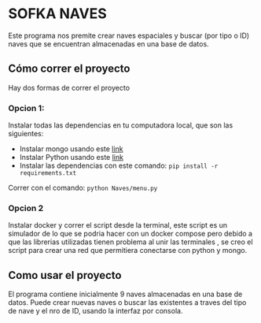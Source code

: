# SOFKA NAVES

Este programa nos premite crear naves espaciales y buscar (por tipo o ID) naves que se encuentran almacenadas en una base de datos.

## Cómo correr el proyecto

Hay dos formas de correr el proyecto

### Opcion 1:

Instalar todas las dependencias en tu computadora local, que son las siguientes:

- Instalar mongo usando este [link](https://www.mongodb.com/try/download/community)
- Instalar Python usando este [link](https://www.python.org/downloads/)
- Instalar las dependencias con este comando: `pip install -r requirements.txt`

Correr con el comando: `python Naves/menu.py`

### Opcion 2

Instalar docker y correr el script desde la terminal, este script es un simulador de lo que se podria hacer con un docker compose pero debido a que las librerias utilizadas tienen problema al unir las terminales , se creo el script para crear una red que permitiera conectarse con python y mongo.

## Como usar el proyecto

El programa contiene inicialmente 9 naves almacenadas en una base de datos.
Puede crear nuevas naves o buscar las existentes a traves del tipo de nave y el nro de ID, usando la interfaz por consola.
